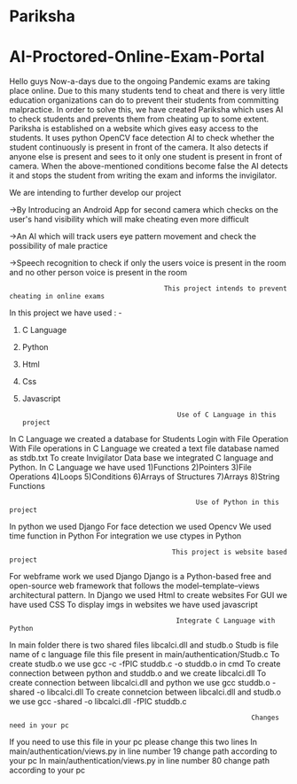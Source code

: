 # Pariksha
# AI-Proctored-Online-Exam-Portal
Hello guys
Now-a-days due to the ongoing Pandemic exams are taking 
place online. Due to this many students tend to cheat and there 
is very little education organizations can do to prevent their 
students from committing malpractice. In order to solve this, 
we have created Pariksha which uses AI to check students and 
prevents them from cheating up to some extent.
Pariksha is established on a website which gives easy access to 
the students. It uses python OpenCV face detection AI to check 
whether the student continuously is present in front of the 
camera. It also detects if anyone else is present and sees to it 
only one student is present in front of camera. When the 
above-mentioned conditions become false the AI detects it and 
stops the student from writing the exam and informs the 
invigilator.


We are intending to further develop our project 

->By Introducing an Android App for second camera which 
checks on the user's hand visibility which will make cheating 
even more difficult 

->An AI which will track users eye pattern movement and check 
the possibility of male practice

->Speech recognition to check if only the users voice is present 
in the room and no other person voice is present in the room



                                           This project intends to prevent cheating in online exams  

In this project we have used : -
1) C Language
2) Python
3) Html
4) Css
5) Javascript
                                                         
                                                         
                                              Use of C Language in this project
                                                                 
                                                                 
In C Language we created a database for Students Login with File Operation
With File operations in C Language we created a text file database named as stdb.txt
To create Invigilator Data base we integrated C language and Python.
In C Language we have used
1)Functions
2)Pointers
3)File Operations 
4)Loops 
5)Conditions 
6)Arrays of Structures
7)Arrays
8)String Functions



                                                   Use of Python in this project
                                                                 
In python we used Django
For face detection we used Opencv
We used time function in Python
For integration we use ctypes in Python


                                             This project is website based project
                                                               

For webframe work we used Django
Django is a Python-based free and open-source web framework that follows the model–template–views architectural pattern.
In Django we used Html to create websites
For GUI we have used CSS
To display imgs in websites we have used javascript


                                              Integrate C Language with Python
                                                               

In main folder there is two shared files libcalci.dll and studb.o
Studb is file name of c language file this file present in main/authentication/Studb.c
To create studb.o we use gcc -c -fPIC studdb.c -o studdb.o in cmd
To create connection between python and studdb.o and we create libcalci.dll
To create connection between libcalci.dll and python we use gcc studdb.o -shared -o libcalci.dll
To create connetcion between libcalci.dll and studb.o we use gcc -shared -o libcalci.dll -fPIC studdb.c

                                                                 Changes need in your pc
If you need to use this file in your pc please change this two lines
In main/authentication/views.py  in line number 19 change path according to your pc
In  main/authentication/views.py in line number 80 change path according to your pc



